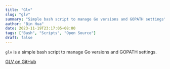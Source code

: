 ```yaml
---
title: "Glv"
slug: "glv"
summary: "Simple bash script to manage Go versions and GOPATH settings"
author: "Bin Hua"
date: 2023-11-19T23:17:05+08:00
tags: ["Bash", "Scripts", "Open Source"]
draft: false
---
```


`glv` is a simple bash script to manage Go versions and GOPATH settings.

[GLV on GitHub](https://github.com/glv-go)